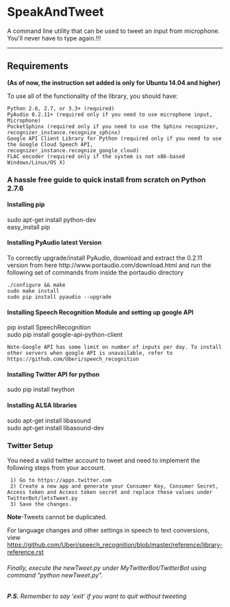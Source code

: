 <h1>SpeakAndTweet</h1>
A command line utility that can be used to tweet an input from microphone. You'll never have to type again.!!!
<hr>

<h2>Requirements</h2><p><b>(As of now, the instruction set added is only for Ubuntu 14.04 and higher)</b></p>
To use all of the functionality of the library, you should have:
    
    Python 2.6, 2.7, or 3.3+ (required)
    PyAudio 0.2.11+ (required only if you need to use microphone input, Microphone)
    PocketSphinx (required only if you need to use the Sphinx recognizer, recognizer_instance.recognize_sphinx)
    Google API Client Library for Python (required only if you need to use the Google Cloud Speech API, recognizer_instance.recognize_google_cloud)
    FLAC encoder (required only if the system is not x86-based Windows/Linux/OS X)


<h3>A hassle free guide to quick install from scratch on Python 2.7.6</h3>
    
   <h4>Installing pip</h4>
     sudo apt-get install python-dev<br>
     easy_install pip
    
   <h4>Installing PyAudio latest Version</h4>
    To correctly upgrade/install PyAudio, download and extract the 0.2.11 version from here http://www.portaudio.com/download.html
    and run the following set of commands from inside the portaudio directory

    ./configure && make
    sudo make install
    sudo pip install pyaudio --upgrade
    
   <h4>Installing Speech Recognition Module and setting up google API</h4>
     pip install SpeechRecognition<br>
     sudo pip install google-api-python-client
    
    Note-Google API has some limit on number of inputs per day. To install other servers when google API is unavailable, refer to https://github.com/Uberi/speech_recognition
    
   <h4>Installing Twitter API for python</h4>
     sudo pip install twython
    
   <h4>Installing ALSA libraries</h4>
     sudo apt-get install libasound<br>
     sudo apt-get install libasound-dev
    
    
    
<h3>Twitter Setup</h3>
     You need a valid twitter account to tweet and need to implement the following steps from your account.
     
     1) Go to https://apps.twitter.com
     2) Create a new app and generate your Consumer Key, Consumer Secret, Access token and Access token secret and replace these values under TwitterBot/letsTweet.py
     3) Save the changes.

<b>Note</b>-Tweets cannot be duplicated.

For language changes and other settings in speech to text conversions, view https://github.com/Uberi/speech_recognition/blob/master/reference/library-reference.rst
<br>
<h6>Finally, execute the newTweet.py under MyTwitterBot/TwitterBot using command "python newTweet.py".</h6>
<b><i>P.S.</b> Remember to say 'exit' if you want to quit without tweeting</i>
     
